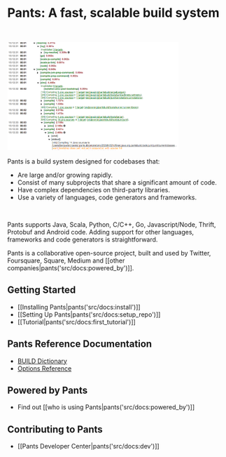 Pants: A fast, scalable build system
====================================
<br/>

<img class="index-report-server-page-img" src="images/report-server-page.png" alt="Pants Report Page"
     width="391px" height="246px" />

Pants is a build system designed for codebases that:

+ Are large and/or growing rapidly.
+ Consist of many subprojects that share a significant amount of code.
+ Have complex dependencies on third-party libraries.
+ Use a variety of languages, code generators and frameworks.

<br/>

Pants supports Java, Scala, Python, C/C++, Go, Javascript/Node, Thrift, Protobuf and Android code.
Adding support for other languages, frameworks and code generators is straightforward.

<p class="index-intro-text"></p>

Pants is a collaborative open-source project, built and used by Twitter, Foursquare, Square,
Medium and [[other companies|pants('src/docs:powered_by')]].


Getting Started
---------------

+ [[Installing Pants|pants('src/docs:install')]]
+ [[Setting Up Pants|pants('src/docs:setup_repo')]]
+ [[Tutorial|pants('src/docs:first_tutorial')]]

Pants Reference Documentation
-----------------------------

+ <a href="build_dictionary.html">BUILD Dictionary</a>
+ <a href="options_reference.html">Options Reference</a>

Powered by Pants
----------------

+ Find out [[who is using Pants|pants('src/docs:powered_by')]]

Contributing to Pants
---------------------

+ [[Pants Developer Center|pants('src/docs:dev')]]
